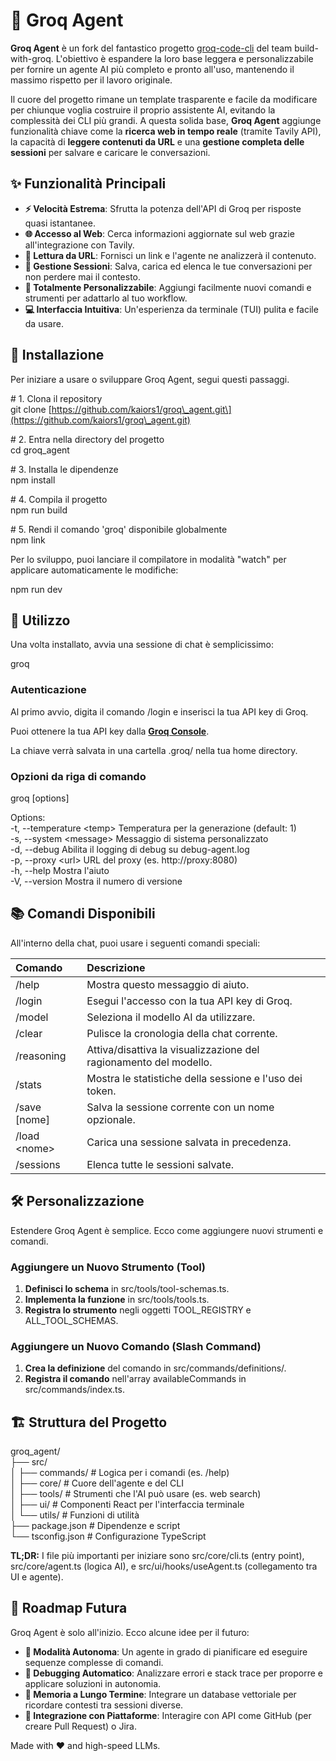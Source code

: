 # **🤖 Groq Agent**
 
**Groq Agent** è un fork del fantastico progetto [groq-code-cli](https://github.com/build-with-groq/groq-code-cli) del team build-with-groq. L'obiettivo è espandere la loro base leggera e personalizzabile per fornire un agente AI più completo e pronto all'uso, mantenendo il massimo rispetto per il lavoro originale.

Il cuore del progetto rimane un template trasparente e facile da modificare per chiunque voglia costruire il proprio assistente AI, evitando la complessità dei CLI più grandi. A questa solida base, **Groq Agent** aggiunge funzionalità chiave come la **ricerca web in tempo reale** (tramite Tavily API), la capacità di **leggere contenuti da URL** e una **gestione completa delle sessioni** per salvare e caricare le conversazioni.

## **✨ Funzionalità Principali**

* **⚡ Velocità Estrema**: Sfrutta la potenza dell'API di Groq per risposte quasi istantanee.  
* **🌐 Accesso al Web**: Cerca informazioni aggiornate sul web grazie all'integrazione con Tavily.  
* **🔗 Lettura da URL**: Fornisci un link e l'agente ne analizzerà il contenuto.  
* **💾 Gestione Sessioni**: Salva, carica ed elenca le tue conversazioni per non perdere mai il contesto.  
* **🔧 Totalmente Personalizzabile**: Aggiungi facilmente nuovi comandi e strumenti per adattarlo al tuo workflow.  
* **💻 Interfaccia Intuitiva**: Un'esperienza da terminale (TUI) pulita e facile da usare.

## **🚀 Installazione**

Per iniziare a usare o sviluppare Groq Agent, segui questi passaggi.

\# 1\. Clona il repository  
git clone \[https://github.com/kaiors1/groq\_agent.git\](https://github.com/kaiors1/groq\_agent.git)

\# 2\. Entra nella directory del progetto  
cd groq\_agent

\# 3\. Installa le dipendenze  
npm install

\# 4\. Compila il progetto  
npm run build

\# 5\. Rendi il comando 'groq' disponibile globalmente  
npm link

Per lo sviluppo, puoi lanciare il compilatore in modalità "watch" per applicare automaticamente le modifiche:

npm run dev

## **🎯 Utilizzo**

Una volta installato, avvia una sessione di chat è semplicissimo:

groq

### **Autenticazione**

Al primo avvio, digita il comando /login e inserisci la tua API key di Groq.

Puoi ottenere la tua API key dalla [**Groq Console**](https://console.groq.com/keys).

La chiave verrà salvata in una cartella .groq/ nella tua home directory.

### **Opzioni da riga di comando**

groq \[options\]

Options:  
  \-t, \--temperature \<temp\>    Temperatura per la generazione (default: 1\)  
  \-s, \--system \<message\>      Messaggio di sistema personalizzato  
  \-d, \--debug                 Abilita il logging di debug su debug-agent.log  
  \-p, \--proxy \<url\>           URL del proxy (es. http://proxy:8080)  
  \-h, \--help                  Mostra l'aiuto  
  \-V, \--version               Mostra il numero di versione

## **📚 Comandi Disponibili**

All'interno della chat, puoi usare i seguenti comandi speciali:

| Comando | Descrizione |
| :---- | :---- |
| /help | Mostra questo messaggio di aiuto. |
| /login | Esegui l'accesso con la tua API key di Groq. |
| /model | Seleziona il modello AI da utilizzare. |
| /clear | Pulisce la cronologia della chat corrente. |
| /reasoning | Attiva/disattiva la visualizzazione del ragionamento del modello. |
| /stats | Mostra le statistiche della sessione e l'uso dei token. |
| /save \[nome\] | Salva la sessione corrente con un nome opzionale. |
| /load \<nome\> | Carica una sessione salvata in precedenza. |
| /sessions | Elenca tutte le sessioni salvate. |

## **🛠️ Personalizzazione**

Estendere Groq Agent è semplice. Ecco come aggiungere nuovi strumenti e comandi.

### **Aggiungere un Nuovo Strumento (Tool)**

1. **Definisci lo schema** in src/tools/tool-schemas.ts.  
2. **Implementa la funzione** in src/tools/tools.ts.  
3. **Registra lo strumento** negli oggetti TOOL\_REGISTRY e ALL\_TOOL\_SCHEMAS.

### **Aggiungere un Nuovo Comando (Slash Command)**

1. **Crea la definizione** del comando in src/commands/definitions/.  
2. **Registra il comando** nell'array availableCommands in src/commands/index.ts.

## **🏗️ Struttura del Progetto**

groq\_agent/  
├── src/  
│   ├── commands/     \# Logica per i comandi (es. /help)  
│   ├── core/         \# Cuore dell'agente e del CLI  
│   ├── tools/        \# Strumenti che l'AI può usare (es. web search)  
│   ├── ui/           \# Componenti React per l'interfaccia terminale  
│   └── utils/        \# Funzioni di utilità  
├── package.json      \# Dipendenze e script  
└── tsconfig.json     \# Configurazione TypeScript

**TL;DR:** I file più importanti per iniziare sono src/core/cli.ts (entry point), src/core/agent.ts (logica AI), e src/ui/hooks/useAgent.ts (collegamento tra UI e agente).

## **🔮 Roadmap Futura**

Groq Agent è solo all'inizio. Ecco alcune idee per il futuro:

* **🤖 Modalità Autonoma**: Un agente in grado di pianificare ed eseguire sequenze complesse di comandi.  
* **🐛 Debugging Automatico**: Analizzare errori e stack trace per proporre e applicare soluzioni in autonomia.  
* **🧠 Memoria a Lungo Termine**: Integrare un database vettoriale per ricordare contesti tra sessioni diverse.  
* **🐙 Integrazione con Piattaforme**: Interagire con API come GitHub (per creare Pull Request) o Jira.

Made with ❤️ and high-speed LLMs.
